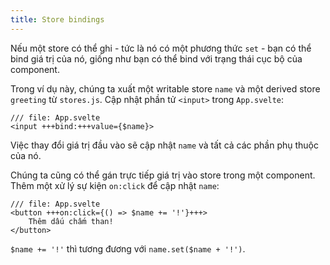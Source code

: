 ```yaml
---
title: Store bindings
---
```


Nếu một store có thể ghi - tức là nó có một phương thức `set` - bạn có thể bind giá trị của nó, giống như bạn có thể bind với trạng thái cục bộ của component.

Trong ví dụ này, chúng ta xuất một writable store `name` và một derived store `greeting` từ `stores.js`. Cập nhật phần tử `<input>` trong `App.svelte`:


```svelte
/// file: App.svelte
<input +++bind:+++value={$name}>
```

Việc thay đổi giá trị đầu vào sẽ cập nhật `name` và tất cả các phần phụ thuộc của nó.

Chúng ta cũng có thể gán trực tiếp giá trị vào store trong một component. Thêm một xử lý sự kiện `on:click` để cập nhật `name`:

```svelte
/// file: App.svelte
<button +++on:click={() => $name += '!'}+++>
	Thêm dấu chấm than!
</button>
```

`$name += '!'` thì tương đương với `name.set($name + '!')`.
